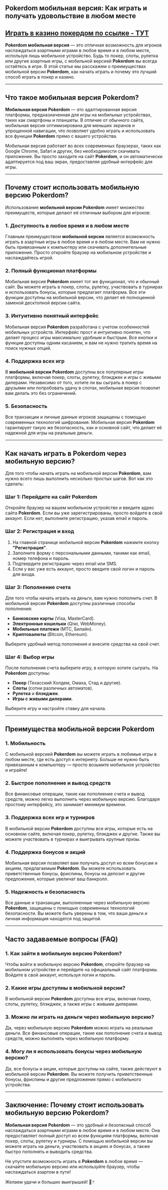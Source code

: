 ## Pokerdom мобильная версия: Как играть и получать удовольствие в любом месте

## [**Играть в казино покердом по ссылке - ТУТ**](https://brandplay.link/FwVc4f)

**Pokerdom мобильная версия** — это отличная возможность для игроков наслаждаться азартными играми в любое время и в любом месте, используя лишь мобильное устройство. Будь то покер, слоты, рулетка или другие азартные игры, с мобильной версией **Pokerdom** вы всегда остаётесь в игре. В этой статье мы расскажем о преимуществах мобильной версии **Pokerdom**, как начать играть и почему это лучший способ играть в покер и казино.

***

## Что такое мобильная версия Pokerdom?

**Мобильная версия Pokerdom** — это адаптированная версия платформы, предназначенная для игры на мобильных устройствах, таких как смартфоны и планшеты. В отличие от обычного сайта, мобильная версия оптимизирована для меньших экранов и упрощенной навигации, что позволяет удобно играть и использовать все функции **Pokerdom** прямо с вашего устройства.

Мобильная версия работает во всех современных браузерах, таких как Google Chrome, Safari и других, без необходимости скачивать приложение. Вы просто заходите на сайт **Pokerdom**, и он автоматически адаптируется под ваш экран, предоставляя удобный интерфейс для игры.

***

## Почему стоит использовать мобильную версию Pokerdom?

Использование **мобильной версии Pokerdom** имеет множество преимуществ, которые делают её отличным выбором для игроков:

### 1. **Доступность в любое время и в любом месте**

Главным преимуществом **мобильной версии** является возможность играть в азартные игры в любое время и в любом месте. Вам не нужно быть привязанным к компьютеру или скачивать дополнительные приложения. Просто откройте браузер на мобильном устройстве и наслаждайтесь игрой.

### 2. **Полный функционал платформы**

Мобильная версия **Pokerdom** имеет тот же функционал, что и обычный сайт. Вы можете играть в покер, слоты, рулетку, участвовать в турнирах и использовать бонусы, которые предлагает платформа. Все эти функции доступны на мобильной версии, что делает её полноценной заменой десктопной версии сайта.

### 3. **Интуитивно понятный интерфейс**

Мобильная версия **Pokerdom** разработана с учетом особенностей мобильных устройств. Интерфейс прост и интуитивно понятен, что делает процесс игры максимально удобным и быстрым. Все кнопки и функции доступны одним касанием, и вам не нужно тратить время на поиск нужных опций.

### 4. **Поддержка всех игр**

В **мобильной версии Pokerdom** доступны все популярные игры платформы, включая покер, слоты, рулетку, блэкджек и игры с живыми дилерами. Независимо от того, хотите ли вы сыграть в покер с друзьями или попробовать удачу в слотах, мобильная версия позволит вам делать это без ограничений.

### 5. **Безопасность**

Все транзакции и личные данные игроков защищены с помощью современных технологий шифрования. Мобильная версия **Pokerdom** гарантирует такую же безопасность, как и основной сайт, что делает её надежной для игры на реальные деньги.

***

## Как начать играть в Pokerdom через мобильную версию?

Для того чтобы начать играть на мобильной версии **Pokerdom**, вам нужно всего лишь выполнить несколько простых шагов. Вот как это сделать:

### Шаг 1: Перейдите на сайт Pokerdom

Откройте браузер на вашем мобильном устройстве и введите адрес сайта **Pokerdom**. Если вы уже зарегистрированы, просто войдите в свой аккаунт. Если нет, выполните регистрацию, указав email и пароль.

### Шаг 2: Регистрация и вход

1. На главной странице мобильной версии **Pokerdom** нажмите кнопку **"Регистрация"**.
2. Заполните форму с персональными данными, такими как email, номер телефона и пароль.
3. Подтвердите регистрацию через email или SMS.
4. Если у вас уже есть аккаунт, просто введите свой логин и пароль для входа.

### Шаг 3: Пополнение счета

Для того чтобы начать играть на деньги, вам нужно пополнить счет. В мобильной версии **Pokerdom** доступны различные способы пополнения:

* **Банковские карты** (Visa, MasterCard).
* **Электронные кошельки** (Qiwi, WebMoney).
* **Мобильные платежи** (МТС, Билайн).
* **Криптовалюты** (Bitcoin, Ethereum).

Выберите удобный метод пополнения и внесите средства на свой счет.

### Шаг 4: Выбор игры

После пополнения счета выберите игру, в которую хотите сыграть. На **Pokerdom** доступны:

* **Покер** (Техасский Холдем, Омаха, Стад и другие).
* **Слоты** (сотни различных автоматов).
* **Рулетка** и **блэкджек**.
* **Игры с живыми дилерами**.

Выберите игру и настройте ставку для начала.

***

## Преимущества мобильной версии Pokerdom

### 1. **Мобильность**

С мобильной версией **Pokerdom** вы можете играть в любимые игры в любом месте, где есть доступ к интернету. Больше не нужно быть привязанным к компьютеру — просто возьмите мобильное устройство и играйте!

### 2. **Быстрое пополнение и вывод средств**

Все финансовые операции, такие как пополнение счета и вывод средств, можно легко выполнить через мобильную версию. Благодаря простому интерфейсу, это занимает минимум времени.

### 3. **Поддержка всех игр и турниров**

В мобильной версии **Pokerdom** доступны все игры, которые есть на основном сайте, включая покер, рулетку, блэкджек и другие. Также вы можете участвовать в турнирах и выигрывать крупные призы.

### 4. **Поддержка бонусов и акций**

Мобильная версия позволяет вам получать доступ ко всем бонусам и акциям, предлагаемым **Pokerdom**. Вы можете использовать приветственные бонусы, фриспины, бонусы на депозит и другие предложения, которые увеличат ваш банкролл.

### 5. **Надежность и безопасность**

Все данные и транзакции, выполненные через мобильную версию **Pokerdom**, защищены с помощью современных технологий безопасности. Вы можете быть уверены в том, что ваши деньги и личная информация находятся под защитой.

***

## Часто задаваемые вопросы (FAQ)

### 1. **Как зайти в мобильную версию Pokerdom?**

Чтобы войти в мобильную версию **Pokerdom**, откройте браузер на мобильном устройстве и перейдите на официальный сайт платформы. Войдите в свой аккаунт, используя логин и пароль.

### 2. **Какие игры доступны в мобильной версии?**

В мобильной версии **Pokerdom** доступны все игры, включая покер, слоты, рулетку, блэкджек, а также игры с живыми дилерами.

### 3. **Можно ли играть на деньги через мобильную версию?**

Да, через мобильную версию **Pokerdom** можно играть на реальные деньги. Все финансовые операции, такие как пополнение счета и вывод средств, можно выполнять через мобильную платформу.

### 4. **Могу ли я использовать бонусы через мобильную версию?**

Да, все бонусы и акции, которые доступны на сайте, также действуют в мобильной версии **Pokerdom**. Вы можете получить приветственные бонусы, фриспины и другие предложения прямо с мобильного устройства.

***

## Заключение: Почему стоит использовать мобильную версию Pokerdom?

**Мобильная версия Pokerdom** — это удобный и безопасный способ наслаждаться азартными играми в любое время и в любом месте. Она предоставляет полный доступ ко всем функциям платформы, включая покер, слоты, рулетку и турниры. С помощью мобильной версии вы можете играть на деньги, участвовать в акциях и бонусах, а также быстро пополнять и выводить средства.

Не упустите возможность играть в **Pokerdom** в любое время — скачайте мобильную версию или используйте браузер, чтобы наслаждаться азартом в пути!

Желаем удачи и больших выигрышей! 🎰🃏
